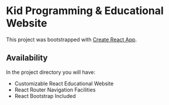 # Kid Programming & Educational Website

This project was bootstrapped with [Create React App](https://github.com/facebook/create-react-app).

## Availability

In the project directory you will have:
* Customizable React Educational Website
* React Router Navigation Facilities
* React Bootstrap Included
